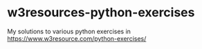 # w3resources-python-exercises
My solutions to various python exercises in 
https://www.w3resource.com/python-exercises/
